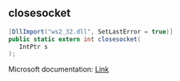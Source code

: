 ## closesocket

```csharp
[DllImport("ws2_32.dll", SetLastError = true)]
public static extern int closesocket(
   IntPtr s
);
```

Microsoft documentation: [Link](https://docs.microsoft.com/en-us/windows/win32/api/winsock/nf-winsock-closesocket)
